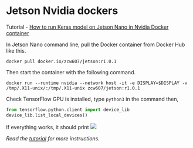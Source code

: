 # Jetson Nvidia dockers
Tutorial - [How to run Keras model on Jetson Nano in Nvidia Docker container](https://www.dlology.com/blog/how-to-run-keras-model-on-jetson-nano-in-nvidia-docker-container/)

In Jetson Nano command line, pull the Docker container from Docker Hub like this.
```
docker pull docker.io/zcw607/jetson:r1.0.1
```
Then start the container with the following command.
```
docker run --runtime nvidia --network host -it -e DISPLAY=$DISPLAY -v /tmp/.X11-unix/:/tmp/.X11-unix zcw607/jetson:r1.0.1
```
Check TensorFlow GPU is installed, type `python3` in the command then,
```python
from tensorflow.python.client import device_lib
device_lib.list_local_devices()
```
If everything works, it should print
![](https://gitcdn.xyz/cdn/Tony607/blog_statics/a5f860d17b122866708e54f897363db1bed503f9/images/jetson/tf_gpu.png)

*Read the [tutorial](https://www.dlology.com/blog/how-to-run-keras-model-on-jetson-nano-in-nvidia-docker-container/) for more instructions.*